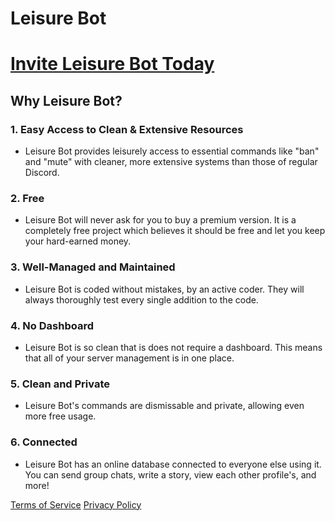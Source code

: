 # Leisure Bot

# [Invite Leisure Bot Today](https://discord.com/api/oauth2/authorize?client_id=960322026197889076&permissions=8&scope=bot%20applications.commands)

## Why Leisure Bot?

### 1. Easy Access to Clean & Extensive Resources
 
- Leisure Bot provides leisurely access to essential commands like "ban" and "mute" with cleaner, more extensive systems than those of regular Discord.

### 2. Free

- Leisure Bot will never ask for you to buy a premium version. It is a completely free project which believes it should be free and let you keep your hard-earned money.

### 3. Well-Managed and Maintained

- Leisure Bot is coded without mistakes, by an active coder. They will always thoroughly test every single addition to the code.

### 4. No Dashboard

- Leisure Bot is so clean that is does not require a dashboard. This means that all of your server management is in one place.

### 5. Clean and Private

- Leisure Bot's commands are dismissable and private, allowing even more free usage.

### 6. Connected

- Leisure Bot has an online database connected to everyone else using it. You can send group chats, write a story, view each other profile's, and more!

[Terms of Service](https://JavascriptLearner815.github.io/leisure-bot/tos)
[Privacy Policy](https://JavascriptLearner815.github.io/leisure-bot/privacy-policy)
